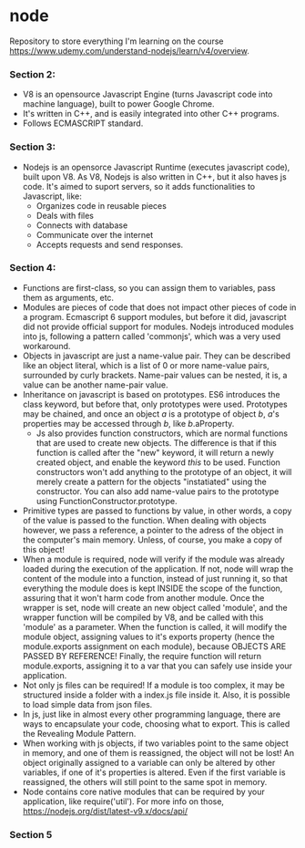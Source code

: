 # node
Repository to store everything I'm learning on the course https://www.udemy.com/understand-nodejs/learn/v4/overview.

### Section 2:

* V8 is an opensource Javascript Engine (turns Javascript code into machine language), built to power Google Chrome.
* It's written in C++, and is easily integrated into other C++ programs.
* Follows ECMASCRIPT standard.

### Section 3:

* Nodejs is an opensorce Javascript Runtime (executes javascript code), built upon V8. As V8, Nodejs is also written in C++, but it also haves js code. It's aimed to suport servers, so it adds functionalities to Javascript, like:
	* Organizes code in reusable pieces
	* Deals with files
	* Connects with database
	* Communicate over the internet
	* Accepts requests and send responses.

### Section 4:

* Functions are first-class, so you can assign them to variables, pass them as arguments, etc.
* Modules are pieces of code that does not impact other pieces of code in a program. Ecmascript 6 support modules, but before it did, javascript did not provide official support for modules. Nodejs introduced modules into js, following a pattern called 'commonjs', which was a very used workaround.
* Objects in javascript are just a name-value pair. They can be described like an object literal, which is a list of 0 or more name-value pairs, surrounded by curly brackets. Name-pair values can be nested, it is, a value can be another name-pair value.
* Inheritance on javascript is based on prototypes. ES6 introduces the class keyword, but before that, only prototypes were used. Prototypes may be chained, and once an object *a* is a prototype of object *b*, *a*'s properties may be accessed through *b*, like *b*.aProperty.
    * Js also provides function constructors, which are normal functions that are used to create new objects. The difference is that if this function is called after the "new" keyword, it will return a newly created object, and enable the keyword *this* to be used. Function constructors won't add anything to the prototype of an object, it will merely create a pattern for the objects "instatiated" using the constructor. You can also add name-value pairs to the prototype using FunctionConstructor.prototype.
* Primitive types are passed to functions by value, in other words, a copy of the value is passed to the function. When dealing with objects however, we pass a reference, a pointer to the adress of the object in the computer's main memory. Unless, of course, you make a copy of this object! 
* When a module is required, node will verify if the module was already loaded during the execution of the application. If not, node will wrap the content of the module into a function, instead of just running it, so that everything the module does is kept INSIDE the scope of the function, assuring that it won't harm code from another module. Once the wrapper is set, node will create an new object called 'module', and the wrapper function will be compiled by V8, and be called with this 'module' as a parameter. When the function is called, it will modify the module object, assigning values to it's exports property (hence the module.exports assignment on each module), because OBJECTS ARE PASSED BY REFERENCE! Finally, the require function will return module.exports, assigning it to a var that you can safely use inside your application.
* Not only js files can be required! If a module is too complex, it may be structured inside a folder with a index.js file inside it. Also, it is possible to load simple data from json files.
* In js, just like in almost every other programming language, there are ways to encapsulate your code, choosing what to export. This is called the Revealing Module Pattern. 
* When working with js objects, if two variables point to the same object in memory, and one of them is reassigned, the object will not be lost! An object originally assigned to a variable can only be altered by other variables, if one of it's properties is altered. Even if the first variable is reassigned, the others will still point to the same spot in memory.
* Node contains core native modules that can be required by your application, like require('util'). For more info on those, https://nodejs.org/dist/latest-v9.x/docs/api/

### Section 5
